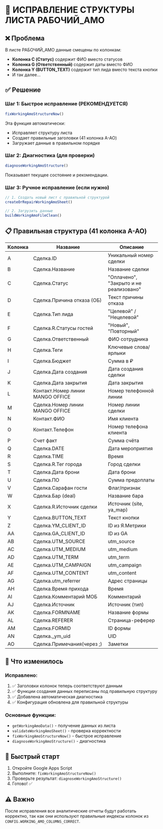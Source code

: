 # 🔧 ИСПРАВЛЕНИЕ СТРУКТУРЫ ЛИСТА РАБОЧИЙ_АМО

## ❌ Проблема
В листе РАБОЧИЙ_АМО данные смещены по колонкам:
- **Колонка C (Статус)** содержит ФИО вместо статусов
- **Колонка G (Ответственный)** содержит даты вместо ФИО  
- **Колонка Y (BUTTON_TEXT)** содержит тип лида вместо текста кнопки
- И так далее...

## ✅ Решение

### Шаг 1: Быстрое исправление (РЕКОМЕНДУЕТСЯ)
```javascript
fixWorkingAmoStructureNow()
```
Эта функция автоматически:
- Исправляет структуру листа
- Создает правильные заголовки (41 колонка A-AO)
- Загружает данные в правильном порядке

### Шаг 2: Диагностика (для проверки)
```javascript
diagnoseWorkingAmoStructure()
```
Показывает текущее состояние и рекомендации.

### Шаг 3: Ручное исправление (если нужно)
```javascript
// 1. Создать новый лист с правильной структурой
createOrRepairWorkingAmoSheet()

// 2. Загрузить данные
buildWorkingAmoFileClean()
```

## 📋 Правильная структура (41 колонка A-AO)

| Колонка | Название | Описание |
|---------|----------|----------|
| A | Сделка.ID | Уникальный номер сделки |
| B | Сделка.Название | Название сделки |
| C | Сделка.Статус | "Оплачено", "Закрыто и не реализовано" |
| D | Сделка.Причина отказа (ОБ) | Текст причины отказа |
| E | Сделка.Тип лида | "Целевой" / "Нецелевой" |
| F | Сделка.R.Статусы гостей | "Новый", "Повторный" |
| G | Сделка.Ответственный | ФИО сотрудника |
| H | Сделка.Теги | Ключевые слова/ярлыки |
| I | Сделка.Бюджет | Сумма в ₽ |
| J | Сделка.Дата создания | Дата создания сделки |
| K | Сделка.Дата закрытия | Дата закрытия |
| L | Контакт.Номер линии MANGO OFFICE | Номер телефонной линии |
| M | Сделка.Номер линии MANGO OFFICE | Номер линии сделки |
| N | Контакт.ФИО | Имя клиента |
| O | Контакт.Телефон | Номер телефона клиента |
| P | Счет факт | Сумма счёта |
| Q | Сделка.DATE | Дата мероприятия |
| R | Сделка.TIME | Время |
| S | Сделка.R.Тег города | Город сделки |
| T | Сделка.Дата брони | Дата брони |
| U | Сделка.ПО | Сумма предоплаты |
| V | Сделка.Сарафан гости | Флаг/признак |
| W | Сделка.Бар (deal) | Название бара |
| X | Сделка.R.Источник сделки | Источник (site, ya_map) |
| Y | Сделка.BUTTON_TEXT | Текст кнопки |
| Z | Сделка.YM_CLIENT_ID | ID из Я.Метрики |
| AA | Сделка.GA_CLIENT_ID | ID из GA |
| AB | Сделка.UTM_SOURCE | utm_source |
| AC | Сделка.UTM_MEDIUM | utm_medium |
| AD | Сделка.UTM_TERM | utm_term |
| AE | Сделка.UTM_CAMPAIGN | utm_campaign |
| AF | Сделка.UTM_CONTENT | utm_content |
| AG | Сделка.utm_referrer | Адрес страницы |
| AH | Сделка.Время прихода | Время |
| AI | Сделка.Комментарий МОБ | Комментарий |
| AJ | Сделка.Источник | Источник (тип) |
| AK | Сделка.FORMNAME | Название формы |
| AL | Сделка.REFERER | Страница-реферер |
| AM | Сделка.FORMID | ID формы |
| AN | Сделка._ym_uid | UID |
| AO | Сделка.Примечания(через ;) | Заметки |

## 🔄 Что изменилось

### Исправлено:
1. ✅ Заголовки колонок теперь соответствуют данным
2. ✅ Функции создания данных переписаны под правильную структуру
3. ✅ Добавлена автоматическая диагностика
4. ✅ Конфигурация обновлена для правильной структуры

### Основные функции:
- `getWorkingAmoData()` - получение данных из листа
- `validateWorkingAmoSheet()` - проверка корректности
- `fixWorkingAmoStructureNow()` - быстрое исправление
- `diagnoseWorkingAmoStructure()` - диагностика

## 🚀 Быстрый старт

1. Откройте Google Apps Script
2. Выполните: `fixWorkingAmoStructureNow()`
3. Проверьте результат: `diagnoseWorkingAmoStructure()`
4. Готово! ✅

## ⚠️ Важно

После исправления все аналитические отчеты будут работать корректно, так как они используют правильные индексы колонок из `CONFIG.WORKING_AMO_COLUMNS_CORRECT`.

